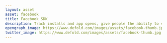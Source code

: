 ```yaml
---
layout: asset
asset: facebook
title: Facebook SDK
description: Track installs and app opens, give people the ability to share content, or support the ability to Login with Facebook.
opengraph_image: https://www.defold.com/images/assets/facebook-thumb.jpg
twitter_image: https://www.defold.com/images/assets/facebook-thumb.jpg
---
```

